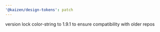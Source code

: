 ```yaml
---
'@kaizen/design-tokens': patch
---
```


version lock color-string to 1.9.1 to ensure compatibility with older repos
